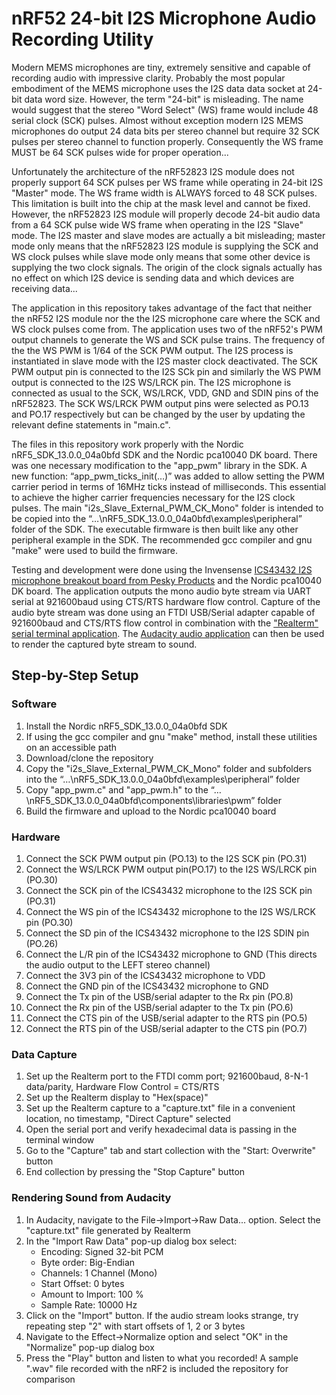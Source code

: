 # nRF52 24-bit I2S Microphone Audio Recording Utility

Modern MEMS microphones are tiny, extremely sensitive and capable of recording audio with impressive clarity. Probably the most popular
embodiment of the MEMS microphone uses the I2S data data socket at 24-bit data word size. However, the term "24-bit" is misleading. The
name would suggest that the stereo "Word Select" (WS) frame would include 48 serial clock (SCK) pulses. Almost without exception modern I2S MEMS
microphones do output 24 data bits per stereo channel but require 32 SCK pulses per stereo channel to function properly. Consequently
the WS frame MUST be 64 SCK pulses wide for proper operation...

Unfortunately the architecture of the nRF52823 I2S module does not properly support 64 SCK pulses per WS frame while operating in 24-bit I2S
"Master" mode. The WS frame width is ALWAYS forced to 48 SCK pulses. This limitation is built into the chip at the mask level and cannot be 
fixed. However, the nRF52823 I2S module will properly decode 24-bit audio data from a 64 SCK pulse wide WS frame when operating in the I2S 
"Slave" mode. The I2S master and slave modes are actually a bit misleading; master mode only means that the nRF52823 I2S module is supplying
the SCK and WS clock pulses while slave mode only means that some other device is supplying the two clock signals. The origin of the clock
signals actually has no effect on which I2S device is sending data and which devices are receiving data...

The application in this repository takes advantage of the fact that neither the nRF52 I2S module nor the the I2S microphone care where the
SCK and WS clock pulses come from. The application uses two of the nRF52's PWM output channels to generate the WS and SCK pulse trains.
The frequency of the the WS PWM is 1/64 of the SCK PWM output. The I2S process is instantiated in slave mode with the I2S master clock
deactivated. The SCK PWM output pin is connected to the I2S SCk pin and similarly the WS PWM output is connected to the I2S WS/LRCK pin.
The I2S microphone is connected as usual to the SCK, WS/LRCK, VDD, GND and SDIN pins of the nRF52823. The SCK WS/LRCK PWM output pins 
were selected as PO.13 and PO.17 respectively but can be changed by the user by updating the relevant define statements in "main.c".

The files in this repository work properly with the Nordic nRF5_SDK_13.0.0_04a0bfd SDK and the Nordic pca10040 DK board. There was one
necessary modification to the "app_pwm" library in the SDK. A new function: “app_pwm_ticks_init(…)” was added to allow setting the PWM 
carrier period in terms of 16MHz ticks instead of milliseconds. This essential to achieve the higher carrier frequencies necessary for the I2S clock pulses. The main "i2s_Slave_External_PWM_CK_Mono" folder is intended to be copied into the
“…\nRF5_SDK_13.0.0_04a0bfd\examples\peripheral” folder of the SDK. The executable firmware is then built like any other peripheral example
in the SDK. The recommended gcc compiler and gnu "make" were used to build the firmware.

Testing and development were done using the Invensense [ICS43432 I2S microphone breakout board from Pesky Products](https://www.tindie.com/products/onehorse/ics43432-i2s-digital-microphone) and the Nordic pca10040 DK board. The application outputs the mono audio
byte stream via UART serial at 921600baud using CTS/RTS hardware flow control. Capture of the audio byte stream was done using an FTDI 
USB/Serial adapter capable of 921600baud and CTS/RTS flow control in combination with the ["Realterm" serial terminal application](https://learn.sparkfun.com/tutorials/terminal-basics/real-term-windows). The [Audacity audio application](https://www.audacityteam.org)
can then be used to render the captured byte stream to sound.

## Step-by-Step Setup

### Software

1. Install the Nordic nRF5_SDK_13.0.0_04a0bfd SDK
2. If using the gcc compiler and gnu "make" method, install these utilities on an accessible path
3. Download/clone the repository
4. Copy the "i2s_Slave_External_PWM_CK_Mono" folder and subfolders into the “…\nRF5_SDK_13.0.0_04a0bfd\examples\peripheral” folder
5. Copy "app_pwm.c" and "app_pwm.h" to the “…\nRF5_SDK_13.0.0_04a0bfd\components\libraries\pwm” folder
6. Build the firmware and upload to the Nordic pca10040 board

### Hardware

1. Connect the SCK PWM output pin (PO.13) to the I2S SCK pin (PO.31)
2. Connect the WS/LRCK PWM output pin(PO.17) to the I2S WS/LRCK pin (PO.30)
3. Connect the SCK pin of the ICS43432 microphone to the I2S SCK pin (PO.31)
4. Connect the WS pin of the ICS43432 microphone to the I2S WS/LRCK pin (PO.30)
5. Connect the SD pin of the ICS43432 microphone to the I2S SDIN pin (PO.26)
6. Connect the L/R pin of the ICS43432 microphone to GND (This directs the audio output to the LEFT stereo channel)
7. Connect the 3V3 pin of the ICS43432 microphone to VDD
8. Connect the GND pin of the ICS43432 microphone to GND
9. Connect the Tx pin of the USB/serial adapter to the Rx pin (PO.8)
10. Connect the Rx pin of the USB/serial adapter to the Tx pin (PO.6)
11. Connect the CTS pin of the USB/serial adapter to the RTS pin (PO.5)
12. Connect the RTS pin of the USB/serial adapter to the CTS pin (PO.7)

### Data Capture

1. Set up the Realterm port to the FTDI comm port; 921600baud, 8-N-1 data/parity, Hardware Flow Control = CTS/RTS
2. Set up the Realterm display to "Hex(space)"
3. Set up the Realterm capture to a "capture.txt" file in a convenient location, no timestamp, "Direct Capture" selected
4. Open the serial port and verify hexadecimal data is passing in the terminal window
5. Go to the "Capture" tab and start collection with the "Start: Overwrite" button
6. End collection by pressing the "Stop Capture" button

### Rendering Sound from Audacity

1. In Audacity, navigate to the File->Import->Raw Data... option. Select the "capture.txt" file generated by Realterm
2. In the "Import Raw Data" pop-up dialog box select:
   * Encoding: Signed 32-bit PCM
   * Byte order: Big-Endian
   * Channels: 1 Channel (Mono)
   * Start Offset: 0 bytes
   * Amount to Import: 100 %
   * Sample Rate: 10000 Hz
3. Click on the "Import" button. If the audio stream looks strange, try repeating step "2" with start offsets of 1, 2 or 3 bytes
4. Navigate to the Effect->Normalize option and select "OK" in the "Normalize" pop-up dialog box
5. Press the "Play" button and listen to what you recorded! A sample ".wav" file recorded with the nRF2 is included the repository for comparison
